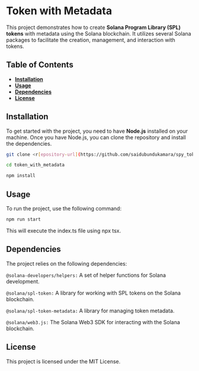 # **Token with Metadata**

This project demonstrates how to create **Solana Program Library (SPL) tokens** with metadata using the Solana blockchain. It utilizes several Solana packages to facilitate the creation, management, and interaction with tokens.

## **Table of Contents**

- [**Installation**](#installation)
- [**Usage**](#usage)
- [**Dependencies**](#dependencies)
- [**License**](#license)

## **Installation**

To get started with the project, you need to have **Node.js** installed on your machine. Once you have Node.js, you can clone the repository and install the dependencies.

```bash
git clone <r[epository-url](https://github.com/saidubundukamara/spy_token_with_metadata)>

cd token_with_metadata

npm install
```

## **Usage**
To run the project, use the following command:

```bash
npm run start
```
This will execute the index.ts file using npx tsx.

## **Dependencies**
The project relies on the following dependencies:

`@solana-developers/helpers:` A set of helper functions for Solana development.

`@solana/spl-token:` A library for working with SPL tokens on the Solana blockchain.

`@solana/spl-token-metadata:` A library for managing token metadata.

`@solana/web3.js:` The Solana Web3 SDK for interacting with the Solana blockchain.

## **License**

This project is licensed under the MIT License.